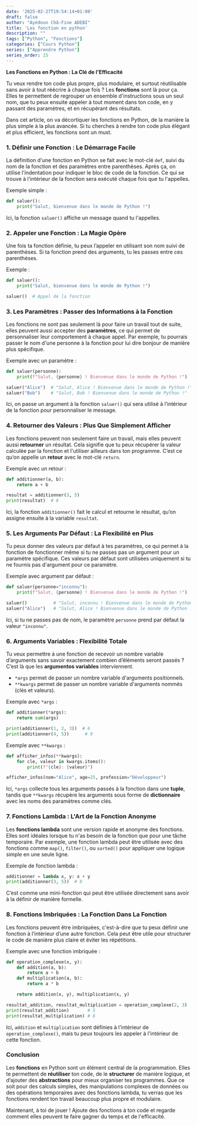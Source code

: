 ```yaml
---
date: '2025-02-27T19:54:14+01:00'
draft: false
author: "Ayédoun Châ-Fine ADEBI"
title: 'Les fonction en python'
description: ""
tags: ["Python", "Fonctions"]
categories: ["Cours Python"]
series: ["Apprendre Python"]
series_order: 15
---
```


**Les Fonctions en Python : La Clé de l'Efficacité**

Tu veux rendre ton code plus propre, plus modulaire, et surtout réutilisable sans avoir à tout réécrire à chaque fois ? Les **fonctions** sont là pour ça. Elles te permettent de regrouper un ensemble d'instructions sous un seul nom, que tu peux ensuite appeler à tout moment dans ton code, en y passant des paramètres, et en récupérant des résultats.

Dans cet article, on va décortiquer les fonctions en Python, de la manière la plus simple à la plus avancée. Si tu cherches à rendre ton code plus élégant et plus efficient, les fonctions sont un must.

### 1. **Définir une Fonction : Le Démarrage Facile**

La définition d'une fonction en Python se fait avec le mot-clé `def`, suivi du nom de la fonction et des paramètres entre parenthèses. Après ça, on utilise l'indentation pour indiquer le bloc de code de la fonction. Ce qui se trouve à l'intérieur de la fonction sera exécuté chaque fois que tu l'appelles.

Exemple simple :

```python
def saluer():
    print("Salut, bienvenue dans le monde de Python !")
```

Ici, la fonction `saluer()` affiche un message quand tu l'appelles.

### 2. **Appeler une Fonction : La Magie Opère**

Une fois ta fonction définie, tu peux l’appeler en utilisant son nom suivi de parenthèses. Si ta fonction prend des arguments, tu les passes entre ces parenthèses.

Exemple :

```python
def saluer():
    print("Salut, bienvenue dans le monde de Python !")

saluer()  # Appel de la fonction
```

### 3. **Les Paramètres : Passer des Informations à la Fonction**

Les fonctions ne sont pas seulement là pour faire un travail tout de suite, elles peuvent aussi accepter des **paramètres**, ce qui permet de personnaliser leur comportement à chaque appel. Par exemple, tu pourrais passer le nom d'une personne à la fonction pour lui dire bonjour de manière plus spécifique.

Exemple avec un paramètre :

```python
def saluer(personne):
    print(f"Salut, {personne} ! Bienvenue dans le monde de Python !")

saluer("Alice")  # "Salut, Alice ! Bienvenue dans le monde de Python !"
saluer("Bob")    # "Salut, Bob ! Bienvenue dans le monde de Python !"
```

Ici, on passe un argument à la fonction `saluer()` qui sera utilisé à l’intérieur de la fonction pour personnaliser le message.

### 4. **Retourner des Valeurs : Plus Que Simplement Afficher**

Les fonctions peuvent non seulement faire un travail, mais elles peuvent aussi **retourner** un résultat. Cela signifie que tu peux récupérer la valeur calculée par la fonction et l'utiliser ailleurs dans ton programme. C’est ce qu’on appelle un **retour** avec le mot-clé `return`.

Exemple avec un retour :

```python
def additionner(a, b):
    return a + b

resultat = additionner(3, 5)
print(resultat)  # 8
```

Ici, la fonction `additionner()` fait le calcul et retourne le résultat, qu’on assigne ensuite à la variable `resultat`.

### 5. **Les Arguments Par Défaut : La Flexibilité en Plus**

Tu peux donner des valeurs par défaut à tes paramètres, ce qui permet à la fonction de fonctionner même si tu ne passes pas un argument pour un paramètre spécifique. Ces valeurs par défaut sont utilisées uniquement si tu ne fournis pas d'argument pour ce paramètre.

Exemple avec argument par défaut :

```python
def saluer(personne="inconnu"):
    print(f"Salut, {personne} ! Bienvenue dans le monde de Python !")

saluer()          # "Salut, inconnu ! Bienvenue dans le monde de Python !"
saluer("Alice")   # "Salut, Alice ! Bienvenue dans le monde de Python !"
```

Ici, si tu ne passes pas de nom, le paramètre `personne` prend par défaut la valeur `"inconnu"`.

### 6. **Arguments Variables : Flexibilité Totale**

Tu veux permettre à une fonction de recevoir un nombre variable d’arguments sans savoir exactement combien d’éléments seront passés ? C’est là que les **argumentos variables** interviennent.

- `*args` permet de passer un nombre variable d'arguments positionnels.
- `**kwargs` permet de passer un nombre variable d'arguments nommés (clés et valeurs).

Exemple avec `*args` :

```python
def additionner(*args):
    return sum(args)

print(additionner(1, 2, 3))  # 6
print(additionner(4, 5))      # 9
```

Exemple avec `**kwargs` :

```python
def afficher_infos(**kwargs):
    for cle, valeur in kwargs.items():
        print(f"{cle}: {valeur}")

afficher_infos(nom="Alice", age=25, profession="Développeur")
```

Ici, `*args` collecte tous les arguments passés à la fonction dans une **tuple**, tandis que `**kwargs` récupère les arguments sous forme de **dictionnaire** avec les noms des paramètres comme clés.

### 7. **Fonctions Lambda : L'Art de la Fonction Anonyme**

Les **fonctions lambda** sont une version rapide et anonyme des fonctions. Elles sont idéales lorsque tu n'as besoin de la fonction que pour une tâche temporaire. Par exemple, une fonction lambda peut être utilisée avec des fonctions comme `map()`, `filter()`, ou `sorted()` pour appliquer une logique simple en une seule ligne.

Exemple de fonction lambda :

```python
additionner = lambda x, y: x + y
print(additionner(3, 5))  # 8
```

C’est comme une mini-fonction qui peut être utilisée directement sans avoir à la définir de manière formelle.

### 8. **Fonctions Imbriquées : La Fonction Dans La Fonction**

Les fonctions peuvent être imbriquées, c'est-à-dire que tu peux définir une fonction à l’intérieur d’une autre fonction. Cela peut être utile pour structurer le code de manière plus claire et éviter les répétitions.

Exemple avec une fonction imbriquée :

```python
def operation_complexe(x, y):
    def addition(a, b):
        return a + b
    def multiplication(a, b):
        return a * b

    return addition(x, y), multiplication(x, y)

resultat_addition, resultat_multiplication = operation_complexe(2, 3)
print(resultat_addition)       # 5
print(resultat_multiplication) # 6
```

Ici, `addition` et `multiplication` sont définies à l'intérieur de `operation_complexe()`, mais tu peux toujours les appeler à l'intérieur de cette fonction.

### Conclusion

Les **fonctions** en Python sont un élément central de la programmation. Elles te permettent de **réutiliser** ton code, de le **structurer** de manière logique, et d’ajouter des **abstractions** pour mieux organiser tes programmes. Que ce soit pour des calculs simples, des manipulations complexes de données ou des opérations temporaires avec des fonctions lambda, tu verras que les fonctions rendent ton travail beaucoup plus propre et modulaire.

Maintenant, à toi de jouer ! Ajoute des fonctions à ton code et regarde comment elles peuvent te faire gagner du temps et de l'efficacité.
